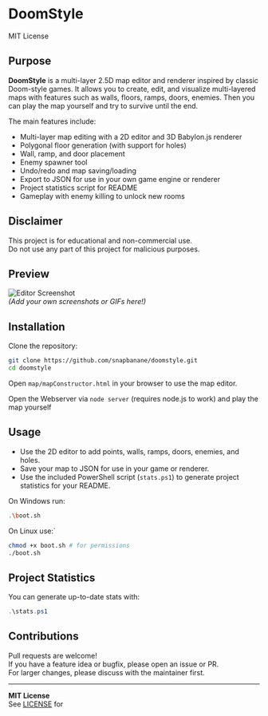 # DoomStyle

MIT License

## Purpose

**DoomStyle** is a multi-layer 2.5D map editor and renderer inspired by classic Doom-style games. It allows you to create, edit, and visualize multi-layered maps with features such as walls, floors, ramps, doors, enemies. Then you can play the map yourself and try to survive until the end.

The main features include:

- Multi-layer map editing with a 2D editor and 3D Babylon.js renderer
- Polygonal floor generation (with support for holes)
- Wall, ramp, and door placement
- Enemy spawner tool
- Undo/redo and map saving/loading
- Export to JSON for use in your own game engine or renderer
- Project statistics script for README
- Gameplay with enemy killing to unlock new rooms

## Disclaimer

This project is for educational and non-commercial use.  
Do not use any part of this project for malicious purposes.

## Preview

![Editor Screenshot](preview.png)  
*(Add your own screenshots or GIFs here!)*

## Installation

Clone the repository:

```sh
git clone https://github.com/snapbanane/doomstyle.git
cd doomstyle
```

Open `map/mapConstructor.html` in your browser to use the map editor.

Open the Webserver via `node server` (requires node.js to work) and play the map yourself

## Usage

- Use the 2D editor to add points, walls, ramps, doors, enemies, and holes.
- Save your map to JSON for use in your game or renderer.
- Use the included PowerShell script (`stats.ps1`) to generate project statistics for your README.

On Windows run:
```sh
.\boot.sh
```

On Linux use:`
```sh
chmod +x boot.sh # for permissions
./boot.sh
```

## Project Statistics

You can generate up-to-date stats with:

```powershell
.\stats.ps1
```

## Contributions

Pull requests are welcome!  
If you have a feature idea or bugfix, please open an issue or PR.  
For larger changes, please discuss with the maintainer first.

---

**MIT License**  
See [LICENSE](LICENSE) for